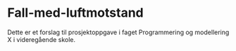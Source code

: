 # Fall-med-luftmotstand

Dette er et forslag til prosjektoppgave i faget Programmering og modellering X i videregående skole.
